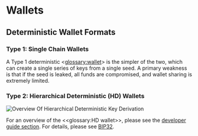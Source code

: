 # Wallets

## Deterministic Wallet Formats

### Type 1: Single Chain Wallets

A Type 1 deterministic <<glossary:wallet>> is the simpler of the two, which can create a single series of keys from a single seed. A primary weakness is that if the seed is leaked, all funds are compromised, and wallet sharing is extremely limited.

### Type 2: Hierarchical Deterministic (HD) Wallets

![Overview Of Hierarchical Deterministic Key Derivation](https://dash-docs.github.io/img/dev/en-hd-overview.svg)

For an overview of the <<glossary:HD wallet>>, please see the [developer guide section](../guide/core-guide-wallets.md).  For details, please see [BIP32](https://github.com/bitcoin/bips/blob/master/bip-0032.mediawiki).